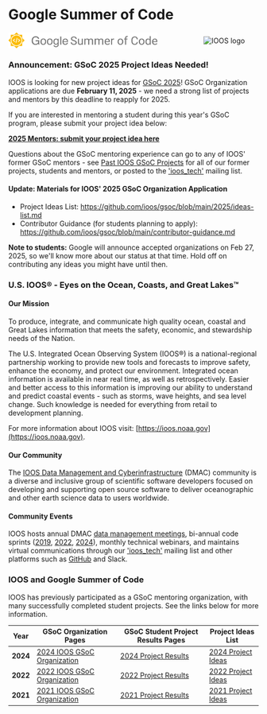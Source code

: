 # Google Summer of Code

<img src="img/GSoC-logo-horizontal.svg" alt="Google Summer of Code logo" width="300" style="padding-right: 50px; vertical-align: middle">&nbsp;&nbsp;&nbsp;&nbsp;&nbsp;&nbsp;&nbsp;&nbsp;&nbsp;&nbsp; <img src="img/IOOS_Emblem_Tertiary_A_RGB.jpg" alt="IOOS logo" width="300" style="vertical-align: middle">

### **Announcement: GSoC 2025 Project Ideas Needed!**

IOOS is looking for new project ideas for [GSoC 2025](https://summerofcode.withgoogle.com)!  GSoC Organization applications are due **February 11, 2025** - we need a strong list of projects and mentors by this deadline to reapply for 2025.  

If you are interested in mentoring a student during this year's GSoC program, please submit your project idea below:

[**2025 Mentors: submit your project idea here**](https://github.com/ioos/gsoc/issues/new?template=gsoc-project-proposal.yml)

Questions about the GSoC mentoring experience can go to any of IOOS' former GSoC mentors - see [Past IOOS GSoC Projects](#Past-IOOS-GSoC-Projects) for all of our former projects, students and mentors, or posted to the ['ioos_tech'](https://groups.google.com/g/ioos_tech) mailing list.


#### **Update:** Materials for IOOS' 2025 GSoC Organization Application

- Project Ideas List: https://github.com/ioos/gsoc/blob/main/2025/ideas-list.md
- Contributor Guidance (for students planning to apply):  https://github.com/ioos/gsoc/blob/main/contributor-guidance.md

**Note to students:** Google will announce accepted organizations on Feb 27, 2025, so we'll know more about our status at that time.  Hold off on contributing any ideas you might have until then.


### U.S. IOOS&reg; - Eyes on the Ocean, Coasts, and Great Lakes&trade;

#### Our Mission
To produce, integrate, and communicate high quality ocean, coastal and Great Lakes information that meets the safety, economic, and stewardship needs of the Nation.

The U.S. Integrated Ocean Observing System (IOOS®) is a national-regional partnership working to provide new tools and forecasts to improve safety, enhance the economy, and protect our environment. Integrated ocean information is available in near real time, as well as retrospectively. Easier and better access to this information is improving our ability to understand and predict coastal events - such as storms, wave heights, and sea level change. Such knowledge is needed for everything from retail to development planning.

For more information about IOOS visit: [https://ioos.noaa.gov](https://ioos.noaa.gov).

#### Our Community

The [IOOS Data Management and Cyberinfrastructure](https://ioos.noaa.gov/project/dmac/) (DMAC) community is a diverse and inclusive group of scientific software developers focused on developing and supporting open source software to deliver oceanographic and other earth science data to users worldwide.

#### Community Events

IOOS hosts annual DMAC [data management meetings](https://ioos.noaa.gov/project/dmac/), bi-annual code sprints ([2019](https://www.glos.us/code-sprint/), [2022](https://ioos.github.io/ioos-code-sprint/2022/), [2024](https://ioos.github.io/ioos-code-sprint/2024/)), monthly technical webinars, and maintains virtual communications through our ['ioos_tech'](https://groups.google.com/g/ioos_tech) mailing list and other platforms such as [GitHub](https://github.com/ioos) and Slack.


### IOOS and Google Summer of Code

IOOS has previously participated as a GSoC mentoring organization, with many successfully completed student projects.  See the links below for more information. 

|**Year**|**GSoC Organization Pages**|**GSoC Student Project Results Pages**|  **Project Ideas List** |
|------------|---------------|---------|---------|
| **2024** | [2024 IOOS GSoC Organization](https://summerofcode.withgoogle.com/programs/2024/organizations/ioos) | [2024 Project Results](https://github.com/ioos/gsoc/blob/main/2024/project-results.md) | [2024 Project Ideas](https://github.com/ioos/gsoc/blob/main/2024/ideas-list.md)
| **2022** | [2022 IOOS GSoC Organization](https://summerofcode.withgoogle.com/programs/2022/organizations/ioos) | [2022 Project Results](https://github.com/ioos/gsoc/blob/main/2022/project-results.md) | [2022 Project Ideas](https://github.com/ioos/gsoc/blob/main/2022/ideas-list.md)
| **2021** | [2021 IOOS GSoC Organization](https://summerofcode.withgoogle.com/archive/2021/organizations/5159672092295168) | [2021 Project Results](https://github.com/ioos/gsoc/blob/main/2021/project-results.md) | [2021 Project Ideas](https://github.com/ioos/gsoc/blob/main/2021/ideas-list.md)

